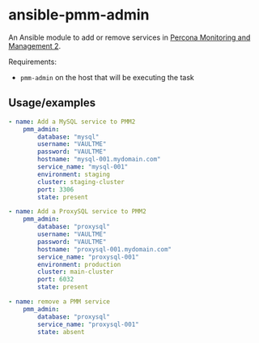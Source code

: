 # ansible-pmm-admin

An Ansible module to add or remove services in [Percona Monitoring and Management 2](https://www.percona.com/doc/percona-monitoring-and-management/2.x/index.html).

Requirements:

- `pmm-admin` on the host that will be executing the task

## Usage/examples

```yaml
- name: Add a MySQL service to PMM2
    pmm_admin:
        database: "mysql"
        username: "VAULTME"
        password: "VAULTME"
        hostname: "mysql-001.mydomain.com"
        service_name: "mysql-001"
        environment: staging
        cluster: staging-cluster
        port: 3306
        state: present

- name: Add a ProxySQL service to PMM2
    pmm_admin:
        database: "proxysql"
        username: "VAULTME"
        password: "VAULTME"
        hostname: "proxysql-001.mydomain.com"
        service_name: "proxysql-001"
        environment: production
        cluster: main-cluster
        port: 6032
        state: present

- name: remove a PMM service
    pmm_admin:
        database: "proxysql"
        service_name: "proxysql-001"
        state: absent
```